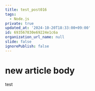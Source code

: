 ```yaml
---
title: test_post016
tags:
  - Node.js
private: true
updated_at: '2024-10-20T18:33:00+09:00'
id: 693567830e69224e1c6a
organization_url_name: null
slide: false
ignorePublish: false
---
```

# new article body
test
